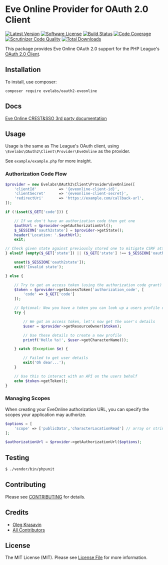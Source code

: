# Eve Online Provider for OAuth 2.0 Client
[![Latest Version](https://poser.pugx.org/evelabs/oauth2-eveonline/v/stable)](https://packagist.org/packages/evelabs/oauth2-eveonline)
[![Software License](https://img.shields.io/badge/license-MIT-blue.svg)](LICENSE.md)
[![Build Status](https://travis-ci.org/EvELabs/oauth2-eveonline.svg?branch=master)](https://travis-ci.org/EvELabs/oauth2-eveonline)
[![Code Coverage](https://scrutinizer-ci.com/g/EvELabs/oauth2-eveonline/badges/coverage.png?b=master)](https://scrutinizer-ci.com/g/EvELabs/oauth2-eveonline/?branch=master)
[![Scrutinizer Code Quality](https://scrutinizer-ci.com/g/EvELabs/oauth2-eveonline/badges/quality-score.png?b=master)](https://scrutinizer-ci.com/g/EvELabs/oauth2-eveonline/?branch=master)
[![Total Downloads](https://poser.pugx.org/evelabs/oauth2-eveonline/downloads)](https://packagist.org/packages/evelabs/oauth2-eveonline)

This package provides Eve Online OAuth 2.0 support for the PHP League's [OAuth 2.0 Client](https://github.com/thephpleague/oauth2-client).

## Installation

To install, use composer:

```
composer require evelabs/oauth2-eveonline
```

## Docs

[Eve Online CREST&SSO 3rd party documentation](http://eveonline-third-party-documentation.readthedocs.org/en/latest/crest/authentication/)

## Usage

Usage is the same as The League's OAuth client, using `\Evelabs\OAuth2\Client\Provider\EveOnline` as the provider.

See `example/example.php` for more insight.

### Authorization Code Flow

```php
$provider = new Evelabs\OAuth2\Client\Provider\EveOnline([
    'clientId'          => '{eveonline-client-id}',
    'clientSecret'      => '{eveonline-client-secret}',
    'redirectUri'       => 'https://example.com/callback-url',
]);

if (!isset($_GET['code'])) {

    // If we don't have an authorization code then get one
    $authUrl = $provider->getAuthorizationUrl();
    $_SESSION['oauth2state'] = $provider->getState();
    header('Location: '.$authUrl);
    exit;

// Check given state against previously stored one to mitigate CSRF attack
} elseif (empty($_GET['state']) || ($_GET['state'] !== $_SESSION['oauth2state'])) {

    unset($_SESSION['oauth2state']);
    exit('Invalid state');

} else {

    // Try to get an access token (using the authorization code grant)
    $token = $provider->getAccessToken('authorization_code', [
        'code' => $_GET['code']
    ]);

    // Optional: Now you have a token you can look up a users profile data
    try {

        // We got an access token, let's now get the user's details
        $user = $provider->getResourceOwner($token);

        // Use these details to create a new profile
        printf('Hello %s!', $user->getCharacterName());

    } catch (Exception $e) {

        // Failed to get user details
        exit('Oh dear...');
    }

    // Use this to interact with an API on the users behalf
    echo $token->getToken();
}
```

### Managing Scopes

When creating your EveOnline authorization URL, you can specify the scopes your application may authorize.

```php
$options = [
    'scope' => ['publicData','characterLocationRead'] // array or string
];

$authorizationUrl = $provider->getAuthorizationUrl($options);
```

## Testing

``` bash
$ ./vendor/bin/phpunit
```

## Contributing

Please see [CONTRIBUTING](https://github.com/thephpleague/oauth2-linkedin/blob/master/CONTRIBUTING.md) for details.


## Credits

- [Oleg Krasavin](https://github.com/okwinza)
- [All Contributors](https://github.com/evelabs/oauth2-eveonline/contributors)


## License

The MIT License (MIT). Please see [License File](https://github.com/evelabs/oauth2-eveonline/blob/master/LICENSE) for more information.
